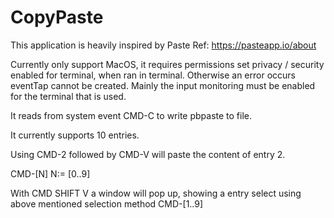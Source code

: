 # CopyPaste

This application is heavily inspired by Paste Ref: https://pasteapp.io/about

Currently only support MacOS, it requires permissions set privacy / security enabled for terminal, when ran in terminal. Otherwise an error occurs eventTap cannot be created. Mainly the input monitoring must be enabled for the terminal that is used.

It reads from system event CMD-C to write pbpaste to file.


It currently supports 10 entries.

Using CMD-2 followed by CMD-V will paste the content of entry 2.

CMD-[N]
N:= [0..9]

With CMD SHIFT V a window will pop up, showing a entry select using above mentioned selection method CMD-[1..9]
